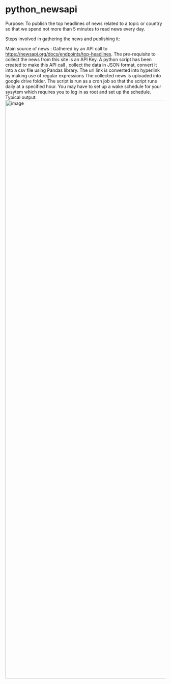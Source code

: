 # python_newsapi
Purpose: To publish the top headlines of news related to a topic or country so that we spend not more than 5 minutes to read news every day.

Steps involved in gathering the news and publishing it:

Main source of news : Gathered by an API call to https://newsapi.org/docs/endpoints/top-headlines. The pre-requisite to collect the news from this site is an API Key.
A python script has been created to make this API call , collect the data in JSON format, convert it into a csv file using Pandas library. The url link is converted into hyperlink by making use of regular expressions
The collected news is uploaded into google drive folder.
The script is run as a cron job so that the script runs daily at a specified hour. You may have to set up a wake schedule for your sysytem which requires you to log in as root and set up the schedule.
Typical output:
<img width="1819" alt="image" src="https://user-images.githubusercontent.com/61753816/217335372-147ba5df-05bc-45e5-9596-1e4124c2791f.png">
